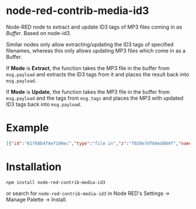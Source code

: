 # node-red-contrib-media-id3

Node-RED node to extract and update ID3 tags of MP3 files coming in *as Buffer*. Based on node-id3.

Similar nodes only allow extracting/updating the ID3 tags of specified filenames, whereas this only allows updating MP3 files which come in as a Buffer.

If **Mode** is **Extract**, the function takes the MP3 file in the buffer from `msg.payload` and extracts the ID3 tags from it and places the result back into `msg.payload`.

If **Mode** is **Update**, the function takes the MP3 file in the buffer from `msg.payload` and the tags from `msg.tags` and places the MP3 with updated ID3 tags back into `msg.payload`. 


# Example

```json
[{"id":"61f68b4f4ef190ec","type":"file in","z":"f020e7df60ed884f","name":"Load Audio File","filename":"/path/to/mp3-file.mp3","format":"","chunk":false,"sendError":false,"encoding":"none","allProps":false,"x":460,"y":120,"wires":[["042bb73b73eef2d5"]]},{"id":"be351bd56f8726a9","type":"inject","z":"f020e7df60ed884f","name":"","props":[{"p":"payload"},{"p":"topic","vt":"str"}],"repeat":"","crontab":"","once":false,"onceDelay":0.1,"topic":"","payload":"","payloadType":"date","x":280,"y":120,"wires":[["61f68b4f4ef190ec"]]},{"id":"e92ed2160c2326c9","type":"id3","z":"f020e7df60ed884f","name":"","mode":"extract","x":910,"y":120,"wires":[["266104635d68c334","0f3fcef0310a8d58"]]},{"id":"266104635d68c334","type":"debug","z":"f020e7df60ed884f","name":"","active":true,"tosidebar":true,"console":false,"tostatus":false,"complete":"payload","targetType":"msg","statusVal":"","statusType":"auto","x":1090,"y":120,"wires":[]},{"id":"7d316b4489a1f005","type":"id3","z":"f020e7df60ed884f","name":"","mode":"update","x":710,"y":400,"wires":[["e38d5e7af405ca05"]]},{"id":"0f3fcef0310a8d58","type":"change","z":"f020e7df60ed884f","name":"Set Audio File As Payload and Change Tags","rules":[{"t":"set","p":"tags.artist","pt":"msg","to":"Some Other Artist","tot":"str"},{"t":"set","p":"payload","pt":"msg","to":"audioFile","tot":"msg"}],"action":"","property":"","from":"","to":"","reg":false,"x":310,"y":400,"wires":[["7d316b4489a1f005","eee46ad779538a0e"]]},{"id":"e38d5e7af405ca05","type":"id3","z":"f020e7df60ed884f","name":"","mode":"extract","x":870,"y":400,"wires":[["8666de12f29dedea"]]},{"id":"8666de12f29dedea","type":"debug","z":"f020e7df60ed884f","name":"","active":true,"tosidebar":true,"console":false,"tostatus":false,"complete":"payload","targetType":"msg","statusVal":"","statusType":"auto","x":1070,"y":400,"wires":[]},{"id":"042bb73b73eef2d5","type":"change","z":"f020e7df60ed884f","name":"Preserve audio file payload","rules":[{"t":"set","p":"audioFile","pt":"msg","to":"payload","tot":"msg"}],"action":"","property":"","from":"","to":"","reg":false,"x":700,"y":120,"wires":[["e92ed2160c2326c9"]]},{"id":"eee46ad779538a0e","type":"debug","z":"f020e7df60ed884f","name":"","active":true,"tosidebar":true,"console":false,"tostatus":false,"complete":"\"Going to set artist to '\" & tags.artist & \"'\"","targetType":"jsonata","statusVal":"","statusType":"auto","x":580,"y":360,"wires":[]}]
```


# Installation
```
npm install node-red-contrib-media-id3
```
or search for `node-red-contrib-media-id3` in Node RED's Settings -> Manage Palette -> Install.
